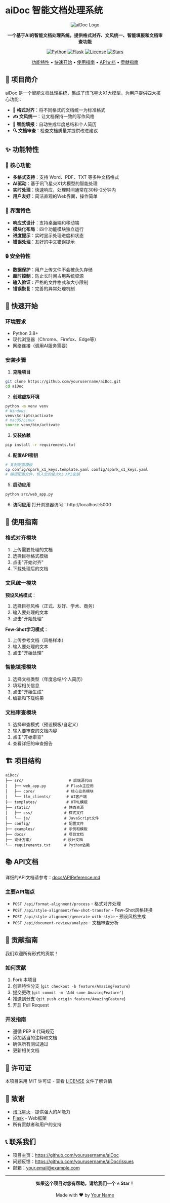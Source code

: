 # aiDoc 智能文档处理系统

<div align="center">

![aiDoc Logo](static/favicon.ico)

**一个基于AI的智能文档处理系统，提供格式对齐、文风统一、智能填报和文档审查功能**

[![Python](https://img.shields.io/badge/Python-3.8+-blue.svg)](https://python.org)
[![Flask](https://img.shields.io/badge/Flask-2.0+-green.svg)](https://flask.palletsprojects.com)
[![License](https://img.shields.io/badge/License-MIT-yellow.svg)](LICENSE)
[![Stars](https://img.shields.io/github/stars/yourusername/aiDoc.svg)](https://github.com/yourusername/aiDoc/stargazers)

[功能特性](#-功能特性) • [快速开始](#-快速开始) • [使用指南](#-使用指南) • [API文档](#-api文档) • [贡献指南](#-贡献指南)

</div>

## 🎯 项目简介

aiDoc 是一个智能文档处理系统，集成了讯飞星火X1大模型，为用户提供四大核心功能：

- **📄 格式对齐**：将不同格式的文档统一为标准格式
- **✍️ 文风统一**：让文档保持一致的写作风格  
- **📝 智能填报**：自动生成年度总结和个人简历
- **🔍 文档审查**：检查文档质量并提供改进建议

## ✨ 功能特性

### 🔧 核心功能
- **多格式支持**：支持 Word、PDF、TXT 等多种文档格式
- **AI驱动**：基于讯飞星火X1大模型的智能处理
- **实时处理**：快速响应，处理时间通常在30秒-2分钟内
- **用户友好**：简洁直观的Web界面，操作简单

### 🎨 界面特色
- **响应式设计**：支持桌面端和移动端
- **模块化布局**：四个功能模块独立运行
- **进度提示**：实时显示处理进度和状态
- **错误处理**：友好的中文错误提示

### 🔒 安全特性
- **数据保护**：用户上传文件不会被永久存储
- **超时控制**：防止长时间占用系统资源
- **输入验证**：严格的文件格式和大小限制
- **错误恢复**：完善的异常处理机制

## 🚀 快速开始

### 环境要求
- Python 3.8+
- 现代浏览器（Chrome、Firefox、Edge等）
- 网络连接（调用AI服务需要）

### 安装步骤

1. **克隆项目**
```bash
git clone https://github.com/yourusername/aiDoc.git
cd aiDoc
```

2. **创建虚拟环境**
```bash
python -m venv venv
# Windows
venv\Scripts\activate
# macOS/Linux
source venv/bin/activate
```

3. **安装依赖**
```bash
pip install -r requirements.txt
```

4. **配置API密钥**
```bash
# 复制配置模板
cp config/spark_x1_keys.template.yaml config/spark_x1_keys.yaml
# 编辑配置文件，填入您的星火X1 API密钥
```

5. **启动应用**
```bash
python src/web_app.py
```

6. **访问应用**
打开浏览器访问：http://localhost:5000

## 📖 使用指南

### 格式对齐模块
1. 上传需要处理的文档
2. 选择目标格式模板
3. 点击"开始对齐"
4. 下载处理后的文档

### 文风统一模块
**预设风格模式**：
1. 选择目标风格（正式、友好、学术、商务）
2. 输入要处理的文本
3. 点击"开始处理"

**Few-Shot学习模式**：
1. 上传参考文档（风格样本）
2. 输入要处理的文本
3. 点击"开始处理"

### 智能填报模块
1. 选择文档类型（年度总结/个人简历）
2. 填写相关信息
3. 点击"开始生成"
4. 编辑和下载结果

### 文档审查模块
1. 选择审查模式（预设模板/自定义）
2. 输入要审查的文档内容
3. 点击"开始审查"
4. 查看详细的审查报告

## 🏗️ 项目结构

```
aiDoc/
├── src/                    # 后端源代码
│   ├── web_app.py         # Flask主应用
│   ├── core/              # 核心业务模块
│   └── llm_clients/       # AI客户端
├── templates/             # HTML模板
├── static/               # 静态资源
│   ├── css/              # 样式文件
│   └── js/               # JavaScript文件
├── config/               # 配置文件
├── examples/             # 示例和模板
├── docs/                 # 项目文档
├── 设计方案/              # 设计文档
└── requirements.txt      # Python依赖
```

## 📚 API文档

详细的API文档请参考：[docs/APIReference.md](docs/APIReference.md)

### 主要API端点
- `POST /api/format-alignment/process` - 格式对齐处理
- `POST /api/style-alignment/few-shot-transfer` - Few-Shot风格转换
- `POST /api/style-alignment/generate-with-style` - 预设风格生成
- `POST /api/document-review/analyze` - 文档审查分析

## 🤝 贡献指南

我们欢迎所有形式的贡献！

### 如何贡献
1. Fork 本项目
2. 创建特性分支 (`git checkout -b feature/AmazingFeature`)
3. 提交更改 (`git commit -m 'Add some AmazingFeature'`)
4. 推送到分支 (`git push origin feature/AmazingFeature`)
5. 开启 Pull Request

### 开发指南
- 遵循 PEP 8 代码规范
- 添加适当的注释和文档
- 确保所有测试通过
- 更新相关文档

## 📄 许可证

本项目采用 MIT 许可证 - 查看 [LICENSE](LICENSE) 文件了解详情

## 🙏 致谢

- [讯飞星火](https://xinghuo.xfyun.cn/) - 提供强大的AI能力
- [Flask](https://flask.palletsprojects.com/) - Web框架
- 所有贡献者和用户的支持

## 📞 联系我们

- 项目主页：https://github.com/yourusername/aiDoc
- 问题反馈：https://github.com/yourusername/aiDoc/issues
- 邮箱：your.email@example.com

---

<div align="center">

**如果这个项目对您有帮助，请给我们一个 ⭐ Star！**

Made with ❤️ by [Your Name](https://github.com/yourusername)

</div>
